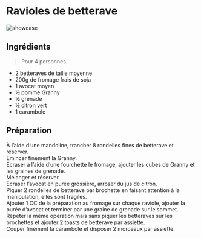 # Ravioles de betterave

![showcase](http://123veggie.fr/wp-content/uploads/2014/10/arton276-680x400.jpg)

## Ingrédients

> Pour 4 personnes.

* 2 betteraves de taille moyenne
* 200g de fromage frais de soja
* 1 avocat moyen
* ½ pomme Granny
* ½ grenade
* ½ citron vert
* 1 carambole

## Préparation

À l’aide d’une mandoline, trancher 8 rondelles fines de betterave et réserver.  
Émincer finement la Granny.  
Écraser à l’aide d’une fourchette le fromage, ajouter les cubes de Granny et les graines de grenade.  
Mélanger et réserver.  
Écraser l’avocat en purée grossière, arroser du jus de citron.  
Piquer 2 rondelles de betterave par brochette en faisant attention à la manipulation, elles sont fragiles.  
Ajouter 1 CC de la préparation au fromage sur chaque raviole, ajouter la purée d’avocat et terminer par une graine de grenade sur le sommet.  
Répéter la même opération mais sans piquer les betteraves sur les brochettes et ajouter 2 toasts de betterave par assiette.  
Couper finement la carambole et disposer 2 morceaux par assiette.
